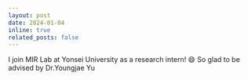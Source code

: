 ```yaml
---
layout: post
date: 2024-01-04 
inline: true
related_posts: false
---
```


I join MIR Lab at Yonsei University as a research intern! :smile:
So glad to be advised by Dr.Youngjae Yu 

